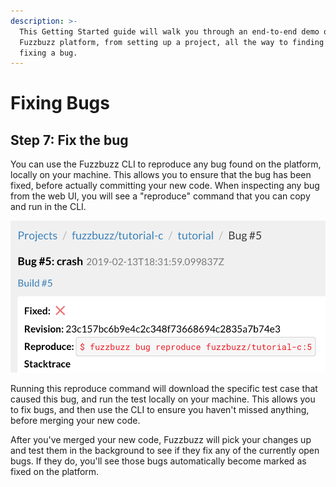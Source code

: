 ```yaml
---
description: >-
  This Getting Started guide will walk you through an end-to-end demo of the
  Fuzzbuzz platform, from setting up a project, all the way to finding and
  fixing a bug.
---
```


# Fixing Bugs

## Step 7: Fix the bug

You can use the Fuzzbuzz CLI to reproduce any bug found on the platform, locally on your machine. This allows you to ensure that the bug has been fixed, before actually committing your new code. When inspecting any bug from the web UI, you will see a "reproduce" command that you can copy and run in the CLI.

![](../../.gitbook/assets/screen-shot-2019-02-14-at-9.02.41-am.png)

Running this reproduce command will download the specific test case that caused this bug, and run the test locally on your machine. This allows you to fix bugs, and then use the CLI to ensure you haven't missed anything, before merging your new code.

After you've merged your new code, Fuzzbuzz will pick your changes up and test them in the background to see if they fix any of the currently open bugs. If they do, you'll see those bugs automatically become marked as fixed on the platform.

